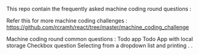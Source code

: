 This repo contain the frequently asked machine coding round questions : 

Refer this for more machine coding challenges :
https://github.com/rcramh/react/tree/master/machine_coding_challenge


Machine coding round common questions :
Todo app
Todo App with local storage
Checkbox question
Selecting from a dropdown list and printing
.
.
